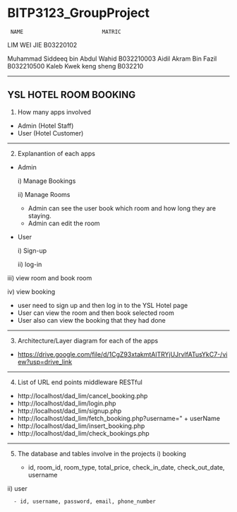 # BITP3123_GroupProject

     NAME                         MATRIC
LIM WEI JIE                      B03220102

Muhammad Siddeeq bin Abdul Wahid B032210003
Aidil Akram Bin Fazil            B032210500
Kaleb Kwek keng sheng            B032210

--------------------------------------------------------------------
YSL HOTEL ROOM BOOKING 
--------------------------------------------------------------------

1.  How many apps involved
-  Admin (Hotel Staff)
-  User (Hotel Customer)

---------------------------------------------------------------------

2. Explanantion of each apps
-  Admin
  
    i) Manage Bookings
   
   ii) Manage Rooms

   - Admin can see the user book which room and how long they are staying.
   - Admin can edit the room

-  User
  
    i) Sign-up
   
   ii) log-in
   
  iii) view room and book room

   iv) view booking

   - user need to sign up and then log in to the YSL Hotel page
   - User can view the room and then book selected room
   - User also can view the booking that they had done

---------------------------------------------------------------------

3.  Architecture/Layer diagram for each of the apps

   - https://drive.google.com/file/d/1CgZ93xtakmtAlTRYjUJrvlfATusYkC7-/view?usp=drive_link

---------------------------------------------------------------------

4.  List of URL end points middleware RESTful

- http://localhost/dad_lim/cancel_booking.php
- http://localhost/dad_lim/login.php
- http://localhost/dad_lim/signup.php
- http://localhost/dad_lim/fetch_booking.php?username=" + userName
- http://localhost/dad_lim/insert_booking.php
- http://localhost/dad_lim/check_bookings.php


----------------------------------------------------------------------

5.  The database and tables involve in the projects
   i) booking

      - id, room_id, room_type, total_price, check_in_date, check_out_date, username

  ii) user
  
      - id, username, password, email, phone_number
     

